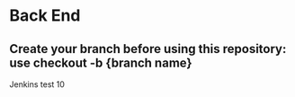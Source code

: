 # Back End

## Create your branch before using this repository: use checkout -b {branch name}


Jenkins test 10
